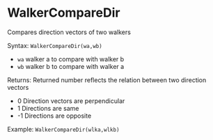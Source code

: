 # WalkerCompareDir

Compares direction vectors of two walkers 

Syntax: `WalkerCompareDir(wa,wb)` 

* `wa` walker a to compare with walker b 
* `wb` walker b to compare with walker a 

Returns: Returned number reflects the relation between two direction vectors 

* 0 Direction vectors are perpendicular 
* 1 Directions are same 
* -1 Directions are opposite 

Example: `WalkerCompareDir(wlka,wlkb)`

